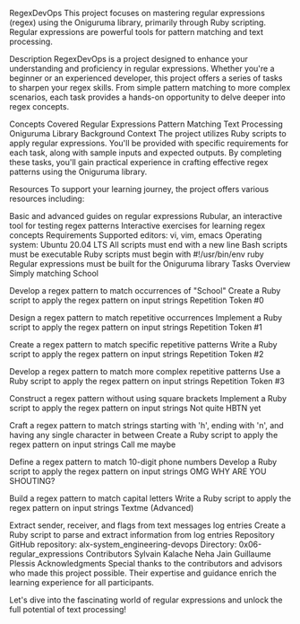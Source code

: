 
RegexDevOps
This project focuses on mastering regular expressions (regex) using the Oniguruma library, primarily through Ruby scripting. Regular expressions are powerful tools for pattern matching and text processing.

Description
RegexDevOps is a project designed to enhance your understanding and proficiency in regular expressions. Whether you're a beginner or an experienced developer, this project offers a series of tasks to sharpen your regex skills. From simple pattern matching to more complex scenarios, each task provides a hands-on opportunity to delve deeper into regex concepts.

Concepts Covered
Regular Expressions
Pattern Matching
Text Processing
Oniguruma Library
Background Context
The project utilizes Ruby scripts to apply regular expressions. You'll be provided with specific requirements for each task, along with sample inputs and expected outputs. By completing these tasks, you'll gain practical experience in crafting effective regex patterns using the Oniguruma library.

Resources
To support your learning journey, the project offers various resources including:

Basic and advanced guides on regular expressions
Rubular, an interactive tool for testing regex patterns
Interactive exercises for learning regex concepts
Requirements
Supported editors: vi, vim, emacs
Operating system: Ubuntu 20.04 LTS
All scripts must end with a new line
Bash scripts must be executable
Ruby scripts must begin with #!/usr/bin/env ruby
Regular expressions must be built for the Oniguruma library
Tasks Overview
Simply matching School

Develop a regex pattern to match occurrences of "School"
Create a Ruby script to apply the regex pattern on input strings
Repetition Token #0

Design a regex pattern to match repetitive occurrences
Implement a Ruby script to apply the regex pattern on input strings
Repetition Token #1

Create a regex pattern to match specific repetitive patterns
Write a Ruby script to apply the regex pattern on input strings
Repetition Token #2

Develop a regex pattern to match more complex repetitive patterns
Use a Ruby script to apply the regex pattern on input strings
Repetition Token #3

Construct a regex pattern without using square brackets
Implement a Ruby script to apply the regex pattern on input strings
Not quite HBTN yet

Craft a regex pattern to match strings starting with 'h', ending with 'n', and having any single character in between
Create a Ruby script to apply the regex pattern on input strings
Call me maybe

Define a regex pattern to match 10-digit phone numbers
Develop a Ruby script to apply the regex pattern on input strings
OMG WHY ARE YOU SHOUTING?

Build a regex pattern to match capital letters
Write a Ruby script to apply the regex pattern on input strings
Textme (Advanced)

Extract sender, receiver, and flags from text messages log entries
Create a Ruby script to parse and extract information from log entries
Repository
GitHub repository: alx-system_engineering-devops
Directory: 0x06-regular_expressions
Contributors
Sylvain Kalache
Neha Jain
Guillaume Plessis
Acknowledgments
Special thanks to the contributors and advisors who made this project possible. Their expertise and guidance enrich the learning experience for all participants.

Let's dive into the fascinating world of regular expressions and unlock the full potential of text processing!

